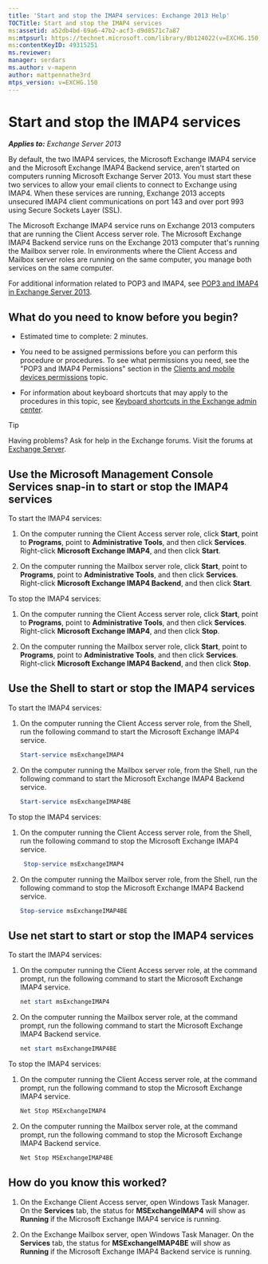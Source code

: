 ```yaml
---
title: 'Start and stop the IMAP4 services: Exchange 2013 Help'
TOCTitle: Start and stop the IMAP4 services
ms:assetid: a52db4bd-69a6-47b2-acf3-d9d8571c7a87
ms:mtpsurl: https://technet.microsoft.com/library/Bb124022(v=EXCHG.150)
ms:contentKeyID: 49315251
ms.reviewer: 
manager: serdars
ms.author: v-mapenn
author: mattpennathe3rd
mtps_version: v=EXCHG.150
---
```


# Start and stop the IMAP4 services

_**Applies to:** Exchange Server 2013_

By default, the two IMAP4 services, the Microsoft Exchange IMAP4 service and the Microsoft Exchange IMAP4 Backend service, aren't started on computers running Microsoft Exchange Server 2013. You must start these two services to allow your email clients to connect to Exchange using IMAP4. When these services are running, Exchange 2013 accepts unsecured IMAP4 client communications on port 143 and over port 993 using Secure Sockets Layer (SSL).

The Microsoft Exchange IMAP4 service runs on Exchange 2013 computers that are running the Client Access server role. The Microsoft Exchange IMAP4 Backend service runs on the Exchange 2013 computer that's running the Mailbox server role. In environments where the Client Access and Mailbox server roles are running on the same computer, you manage both services on the same computer.

For additional information related to POP3 and IMAP4, see [POP3 and IMAP4 in Exchange Server 2013](pop3-and-imap4-in-exchange-server-2013-exchange-2013-help.md).

## What do you need to know before you begin?

- Estimated time to complete: 2 minutes.

- You need to be assigned permissions before you can perform this procedure or procedures. To see what permissions you need, see the "POP3 and IMAP4 Permissions" section in the [Clients and mobile devices permissions](clients-and-mobile-devices-permissions-exchange-2013-help.md) topic.

- For information about keyboard shortcuts that may apply to the procedures in this topic, see [Keyboard shortcuts in the Exchange admin center](keyboard-shortcuts-in-the-exchange-admin-center-2013-help.md).

> [!TIP]
> Having problems? Ask for help in the Exchange forums. Visit the forums at [Exchange Server](https://go.microsoft.com/fwlink/p/?linkid=60612).

## Use the Microsoft Management Console Services snap-in to start or stop the IMAP4 services

To start the IMAP4 services:

1. On the computer running the Client Access server role, click **Start**, point to **Programs**, point to **Administrative Tools**, and then click **Services**. Right-click **Microsoft Exchange IMAP4**, and then click **Start**.

2. On the computer running the Mailbox server role, click **Start**, point to **Programs**, point to **Administrative Tools**, and then click **Services**. Right-click **Microsoft Exchange IMAP4 Backend**, and then click **Start**.

To stop the IMAP4 services:

1. On the computer running the Client Access server role, click **Start**, point to **Programs**, point to **Administrative Tools**, and then click **Services**. Right-click **Microsoft Exchange IMAP4**, and then click **Stop**.

2. On the computer running the Mailbox server role, click **Start**, point to **Programs**, point to **Administrative Tools**, and then click **Services**. Right-click **Microsoft Exchange IMAP4 Backend**, and then click **Stop**.

## Use the Shell to start or stop the IMAP4 services

To start the IMAP4 services:

1. On the computer running the Client Access server role, from the Shell, run the following command to start the Microsoft Exchange IMAP4 service.

   ```powershell
   Start-service msExchangeIMAP4
   ```

2. On the computer running the Mailbox server role, from the Shell, run the following command to start the Microsoft Exchange IMAP4 Backend service.

   ```powershell
   Start-service msExchangeIMAP4BE
   ```

To stop the IMAP4 services:

1. On the computer running the Client Access server role, from the Shell, run the following command to stop the Microsoft Exchange IMAP4 service.

   ```powershell
    Stop-service msExchangeIMAP4
   ```

2. On the computer running the Mailbox server role, from the Shell, run the following command to stop the Microsoft Exchange IMAP4 Backend service.

   ```powershell
   Stop-service msExchangeIMAP4BE
   ```

## Use net start to start or stop the IMAP4 services

To start the IMAP4 services:

1. On the computer running the Client Access server role, at the command prompt, run the following command to start the Microsoft Exchange IMAP4 service.

   ```powershell
   net start msExchangeIMAP4
   ```

2. On the computer running the Mailbox server role, at the command prompt, run the following command to start the Microsoft Exchange IMAP4 Backend service.

   ```powershell
   net start msExchangeIMAP4BE
   ```

To stop the IMAP4 services:

1. On the computer running the Client Access server role, at the command prompt, run the following command to stop the Microsoft Exchange IMAP4 service.

   ```powershell
   Net Stop MSExchangeIMAP4
   ```

2. On the computer running the Mailbox server role, at the command prompt, run the following command to stop the Microsoft Exchange IMAP4 Backend service.

   ```powershell
   Net Stop MSExchangeIMAP4BE
   ```

## How do you know this worked?

1. On the Exchange Client Access server, open Windows Task Manager. On the **Services** tab, the status for **MSExchangeIMAP4** will show as **Running** if the Microsoft Exchange IMAP4 service is running.

2. On the Exchange Mailbox server, open Windows Task Manager. On the **Services** tab, the status for **MSExchangeIMAP4BE** will show as **Running** if the Microsoft Exchange IMAP4 Backend service is running.
